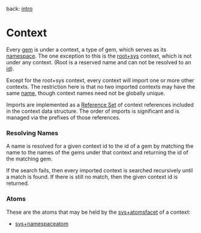 back: [intro](../intro.md#Basics)

# Context
Every [gem](gem.md) is under a context, a type of gem, which serves as its [namespace](namespace.md). The one exception to this is the [root+sys](../gems/root+sys.md) context, which is not under any context. (Root is a reserved name and can not be resolved to an [id](id.md)).

Except for the root+sys context, every context will import one or more other contexts. The restriction here is that no two imported contexts may have the same [name](name.md), though context names need not be globally unique. 

Imports are implemented as a [Reference Set](referencemap.md#Reference%20Sets) of context references included in the context data structure. The order of imports is significant and is managed via the prefixes of those references.

### Resolving Names

A name is resolved for a given context id to the id of a gem by matching the name to the names of the gems under that context and returning the id of the matching gem.

If the search fails, then every imported context is searched recursively until a match is found. If there is still no match, then the given context id is returned.

### Atoms

These are the atoms that may be held by the [sys+atomsfacet](../facets/sys+atomsfacet.md) of a context:

- [sys+namespaceatom](../atoms/sys+namespaceatom.md)
